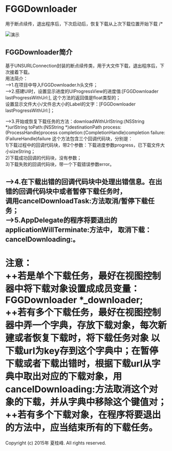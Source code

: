 # FGGDownloader
用于断点续传，退出程序后，下次启动后，恢复下载从上次下载位置开始下载
/*

![演示](https://github.com/Insfgg99x/FGGDownloader/blob/master/demo.gif)

FGGDownloader简介<br>
-----------------------------------------------------------------------------------------
基于UNSURLConnection封装的断点续传类，用于大文件下载，退出程序后，下次接着下载。<br>
用法简介：<br>
-->1.在项目中导入FGGDownloader.h头文件；<br>
-->2.搭建UI时，设置显示进度的UIProgressView的进度值:[FGGDownloader lastProgressWithUrl:],
这个方法的返回值是float类型的；<br>
设置显示文件大小/文件总大小的Label的文字：[FGGDownloader lastProgressWithUrl:]；<br>

-->3.开始或恢复下载任务的方法：downloadWithUrlString:(NSString *)urlString
toPath:(NSString *)destinationPath
process:(ProcessHandle)process
completion:(CompletionHandle)completion
failure:(FailureHandle)failure
这个方法包含三个回调代码块，分别是：<br>
1)下载过程中的回调代码块，带2个参数：下载进度参数progress，已下载文件大小sizeString；<br>
2)下载成功回调的代码块，没有参数；<br>
3)下载失败的回调代码块，带一个下载错误参数error。<br>

-->4.在下载出错的回调代码块中处理出错信息。在出错的回调代码块中或者暂停下载任务时，<br>
调用cancelDownloadTask:方法取消/暂停下载任务；<br>
-->5.AppDelegate的程序将要退出的applicationWillTerminate:方法中，
取消下载：cancelDownloading:。<br>
-----------------------------------------------------------------------------------------
注意：<br>
++若是单个下载任务，最好在视图控制器中将下载对象设置成成员变量：FGGDownloader *_downloader;<br>
++若有多个下载任务，最好在视图控制器中弄一个字典，存放下载对象，每次新建或者恢复下载时，将下载任务对象
以下载url为key存到这个字典中；在暂停下载或者下载出错时，根据下载url从字典中取出对应的下载对象，用
cancelDownloading:方法取消这个对象的下载，并从字典中移除这个键值对；<br>
++若有多个下载对象，在程序将要退出的方法中，应当结束所有的下载任务。<br>
=========================================================================================
Copyright (c) 2015年 夏桂峰. All rights reserved.

